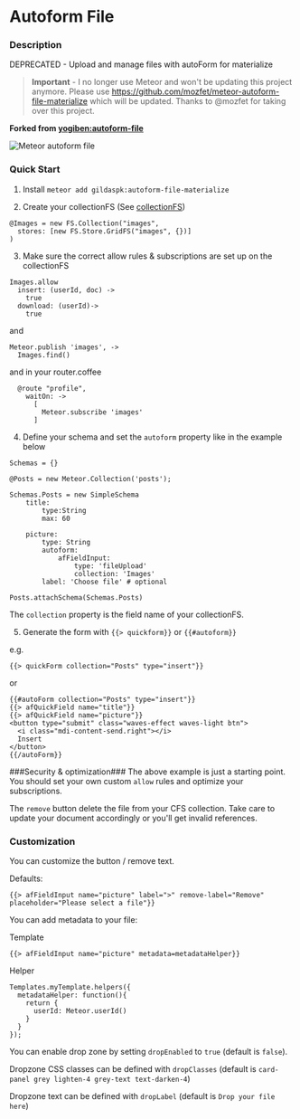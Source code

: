 Autoform File
=============

### Description ###
DEPRECATED - Upload and manage files with autoForm for materialize

> **Important** - I no longer use Meteor and won't be updating this project anymore. Please use https://github.com/mozfet/meteor-autoform-file-materialize which will be updated. Thanks to @mozfet for taking over this project.

**Forked from [yogiben:autoform-file](https://github.com/yogiben/meteor-autoform-file)**

![Meteor autoform file](https://raw.githubusercontent.com/yogiben/meteor-autoform-file/master/readme/1.png)

### Quick Start ###
1) Install `meteor add gildaspk:autoform-file-materialize`

2) Create your collectionFS (See [collectionFS](https://github.com/CollectionFS/Meteor-CollectionFS))
```
@Images = new FS.Collection("images",
  stores: [new FS.Store.GridFS("images", {})]
)
```
3) Make sure the correct allow rules & subscriptions are set up on the collectionFS
```
Images.allow
  insert: (userId, doc) ->
    true
  download: (userId)->
    true
```
and
```
Meteor.publish 'images', ->
  Images.find()
```
and in your router.coffee
```
  @route "profile",
    waitOn: ->
      [
        Meteor.subscribe 'images'
      ]
```
4) Define your schema and set the `autoform` property like in the example below
```
Schemas = {}

@Posts = new Meteor.Collection('posts');

Schemas.Posts = new SimpleSchema
	title:
		type:String
		max: 60

	picture:
		type: String
		autoform:
			afFieldInput:
				type: 'fileUpload'
				collection: 'Images'
        label: 'Choose file' # optional

Posts.attachSchema(Schemas.Posts)
```

The `collection` property is the field name of your collectionFS.

5) Generate the form with `{{> quickform}}` or `{{#autoform}}`

e.g.
```
{{> quickForm collection="Posts" type="insert"}}
```

or

```
{{#autoForm collection="Posts" type="insert"}}
{{> afQuickField name="title"}}
{{> afQuickField name="picture"}}
<button type="submit" class="waves-effect waves-light btn">
  <i class="mdi-content-send.right"></i>
  Insert
</button>
{{/autoForm}}
```
###Security & optimization###
The above example is just a starting point. You should set your own custom `allow` rules and optimize your subscriptions.

The `remove` button delete the file from your CFS collection. Take care to update your document accordingly or you'll get invalid references.

### Customization ###
You can customize the button / remove text.

Defaults:
```
{{> afFieldInput name="picture" label=">" remove-label="Remove" placeholder="Please select a file"}}
```

You can add metadata to your file:

Template
```
{{> afFieldInput name="picture" metadata=metadataHelper}}
```

Helper
```
Templates.myTemplate.helpers({
  metadataHelper: function(){
    return {
      userId: Meteor.userId()
    }
  }
});
```

You can enable drop zone by setting `dropEnabled` to `true` (default is `false`).

Dropzone CSS classes can be defined with `dropClasses` (default is `card-panel grey lighten-4 grey-text text-darken-4`)

Dropzone text can be defined with `dropLabel` (default is `Drop your file here`)

